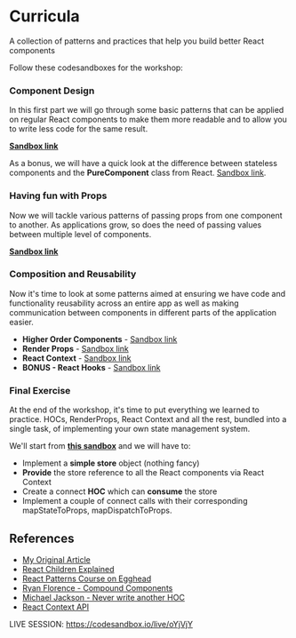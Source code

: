 # Curricula
A collection of patterns and practices that help you build better React components

Follow these codesandboxes for the workshop:

### Component Design
In this first part we will go through some basic patterns that can be applied on regular React components to make them more readable and to allow you to write less code for the same result.

**[Sandbox link](https://codesandbox.io/s/oqx6jkvwn5)**

As a bonus, we will have a quick look at the difference between stateless components and the **PureComponent** class from React. [Sandbox link](https://codesandbox.io/s/03k2xzo3zl).

### Having fun with Props
Now we will tackle various patterns of passing props from one component to another. As applications grow, so does the need of passing values between multiple level of components.

**[Sandbox link](https://codesandbox.io/s/3qn5yz1pkq)**

### Composition and Reusability
Now it's time to look at some patterns aimed at ensuring we have code and functionality reusability across an entire app as well as making communication between components in different parts of the application easier.

* **Higher Order Components** - [Sandbox link](https://codesandbox.io/s/4wk0rv72z7)
* **Render Props** - [Sandbox link](https://codesandbox.io/s/1824x2jnjj)
* **React Context** - [Sandbox link](https://codesandbox.io/s/v3q2olyxv7)
* **BONUS - React Hooks** - [Sandbox link](https://codesandbox.io/s/7ml4on34kx)

### Final Exercise
At the end of the workshop, it's time to put everything we learned to practice. HOCs, RenderProps, React Context and all the rest, bundled into a single task, of implementing your own state management system.

We'll start from **[this sandbox](https://codesandbox.io/s/n320rp4x2p)** and we will have to:
* Implement a **simple store** object (nothing fancy)
* **Provide** the store reference to all the React components via React Context
* Create a connect **HOC** which can **consume** the store
* Implement a couple of connect calls with their corresponding mapStateToProps, mapDispatchToProps.

## References

* [My Original Article](https://medium.freecodecamp.org/evolving-patterns-in-react-116140e5fe8f)
* [React Children Explained](https://mxstbr.blog/2017/02/react-children-deepdive/)
* [React Patterns Course on Egghead](https://egghead.io/courses/advanced-react-component-patterns)
* [Ryan Florence - Compound Components](https://www.youtube.com/watch?v=hEGg-3pIHlE)
* [Michael Jackson - Never write another HOC](https://www.youtube.com/watch?v=BcVAq3YFiuc)
* [React Context API](https://medium.com/dailyjs/reacts-%EF%B8%8F-new-context-api-70c9fe01596b)

LIVE SESSION: https://codesandbox.io/live/oYjVjY
